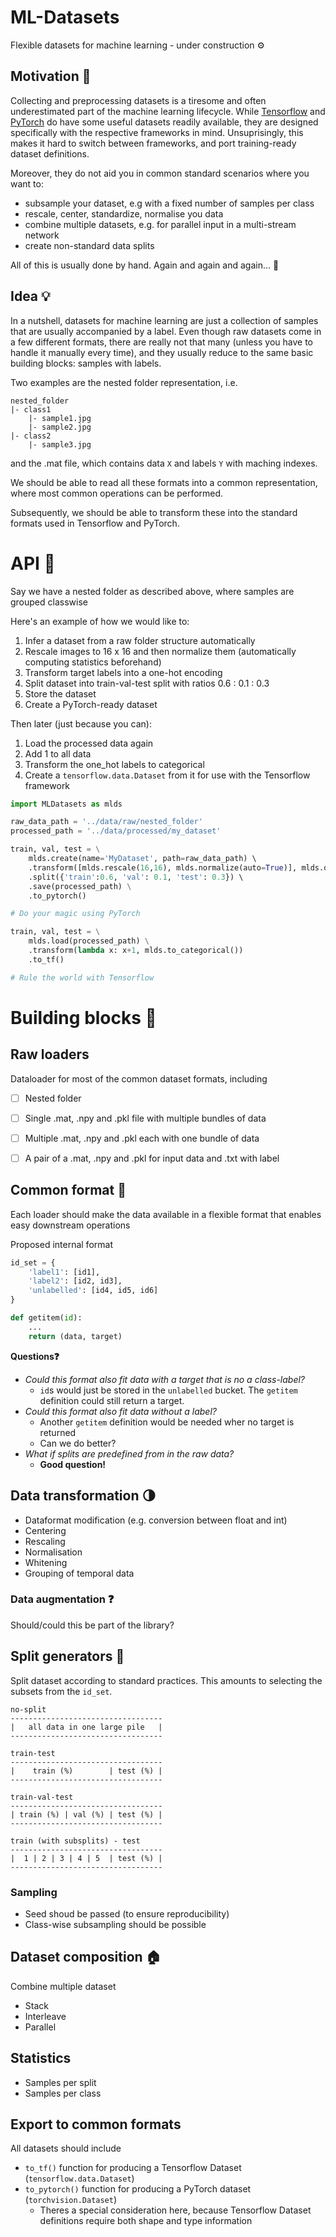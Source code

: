 # ML-Datasets
Flexible datasets for machine learning - under construction ⚙️

## Motivation 🤔
Collecting and preprocessing datasets is a tiresome and often underestimated part of the machine learning lifecycle.
While [Tensorflow](https://www.tensorflow.org/datasets) and [PyTorch](https://www.tensorflow.org/datasets) do have some useful datasets readily available, they are designed specifically with the respective frameworks in mind.
Unsuprisingly, this makes it hard to switch between frameworks, and port training-ready dataset definitions.

Moreover, they do not aid you in common standard scenarios where you want to:
- subsample your dataset, e.g with a fixed number of samples per class
- rescale, center, standardize, normalise you data
- combine multiple datasets, e.g. for parallel input in a multi-stream network
- create non-standard data splits

All of this is usually done by hand. Again and again and again... 🤒

## Idea 💡 
In a nutshell, datasets for machine learning are just a collection of samples that are usually accompanied by a label.
Even though raw datasets come in a few different formats, there are really not that many (unless you have to handle it manually every time), and they usually reduce to the same basic building blocks: samples with labels.

Two examples are the nested folder representation, i.e.
```
nested_folder
|- class1
    |- sample1.jpg
    |- sample2.jpg
|- class2
    |- sample3.jpg
```
and the .mat file, which contains data `X` and labels `Y` with maching indexes.

We should be able to read all these formats into a common representation, where most common operations can be performed.

Subsequently, we should be able to transform these into the standard formats used in Tensorflow and PyTorch.

# API 🎉
Say we have a nested folder as described above, where samples are grouped classwise

Here's an example of how we would like to:
1. Infer a dataset from a raw folder structure automatically
1. Rescale images to 16 x 16 and then normalize them (automatically computing statistics beforehand)
1. Transform target labels into a one-hot encoding
1. Split dataset into train-val-test split with ratios 0.6 : 0.1 : 0.3
1. Store the dataset
1. Create a PyTorch-ready dataset

Then later (just because you can):
1. Load the processed data again
1. Add 1 to all data
1. Transform the one_hot labels to categorical
1. Create a `tensorflow.data.Dataset` from it for use with the Tensorflow framework

```python
import MLDatasets as mlds

raw_data_path = '../data/raw/nested_folder'
processed_path = '../data/processed/my_dataset'

train, val, test = \
    mlds.create(name='MyDataset', path=raw_data_path) \       
    .transform([mlds.rescale(16,16), mlds.normalize(auto=True)], mlds.one_hot()) \
    .split({'train':0.6, 'val': 0.1, 'test': 0.3}) \      
    .save(processed_path) \
    .to_pytorch()

# Do your magic using PyTorch

train, val, test = \
    mlds.load(processed_path) \
    .transform(lambda x: x+1, mlds.to_categorical())
    .to_tf()

# Rule the world with Tensorflow

```

# Building blocks 🧱

## Raw loaders
Dataloader for most of the common dataset formats, including
- [ ] Nested folder
- [ ] Single .mat, .npy and .pkl file with multiple bundles of data
- [ ] Multiple .mat, .npy and .pkl each with one bundle of data
- [ ] A pair of a .mat, .npy and .pkl for input data and .txt with label


## Common format 🤝
Each loader should make the data available in a flexible format that enables easy downstream operations 

Proposed internal format
```python
id_set = {
    'label1': [id1],
    'label2': [id2, id3],
    'unlabelled': [id4, id5, id6]
}

def getitem(id):
    ...
    return (data, target)
```

__Questions❓__
- _Could this format also fit data with a target that is no a class-label?_
    - `id`s would just be stored in the `unlabelled` bucket. The `getitem` definition could still return a target.
- _Could this format also fit data without a label?_
    - Another `getitem` definition would be needed wher no target is returned
    - Can we do better?
- _What if splits are predefined from in the raw data?_
    - __Good question!__


## Data transformation 🌗
- Dataformat modification (e.g. conversion between float and int)
- Centering
- Rescaling 
- Normalisation
- Whitening
- Grouping of temporal data

### Data augmentation ❓
Should/could this be part of the library?


## Split generators 🤘
Split dataset according to standard practices.
This amounts to selecting the subsets from the `id_set`.  

```
no-split
----------------------------------
|   all data in one large pile   |
----------------------------------

train-test
----------------------------------
|    train (%)        | test (%) |
----------------------------------

train-val-test
----------------------------------
| train (%) | val (%) | test (%) |
----------------------------------

train (with subsplits) - test
----------------------------------
|  1 | 2 | 3 | 4 | 5  | test (%) |
----------------------------------
```

### Sampling
- Seed shoud be passed (to ensure reproducibility)
- Class-wise subsampling should be possible


## Dataset composition 🏠
Combine multiple dataset 
- Stack
- Interleave
- Parallel

## Statistics
- Samples per split
- Samples per class

## Export to common formats
All datasets should include
- `to_tf()` function for producing a Tensorflow Dataset (`tensorflow.data.Dataset`)
- `to_pytorch()` function for producing a PyTorch dataset (`torchvision.Dataset`)
    - Theres a special consideration here, because Tensorflow Dataset definitions require both shape and type information